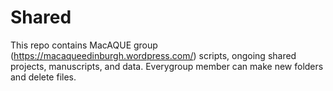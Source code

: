 # Shared
This repo contains MacAQUE group (https://macaqueedinburgh.wordpress.com/) scripts, ongoing shared projects, manuscripts, and data. 
Everygroup member can make new folders and delete files.
